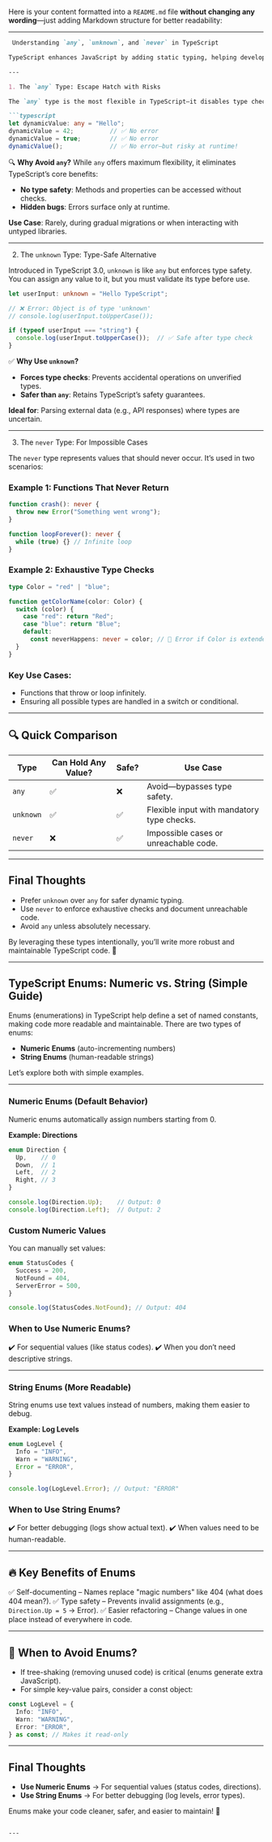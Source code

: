 Here is your content formatted into a `README.md` file **without changing any wording**—just adding Markdown structure for better readability:

---

````markdown
 Understanding `any`, `unknown`, and `never` in TypeScript

TypeScript enhances JavaScript by adding static typing, helping developers catch errors early. Among its powerful features are three special types: any, unknown, and never. Each serves a unique purpose, and understanding their differences is key to writing safer, more maintainable code.

---

1. The `any` Type: Escape Hatch with Risks

The `any` type is the most flexible in TypeScript—it disables type checking, allowing a variable to hold any value and bypassing compile-time errors.

```typescript
let dynamicValue: any = "Hello";
dynamicValue = 42;          // ✅ No error  
dynamicValue = true;        // ✅ No error  
dynamicValue();             // ✅ No error—but risky at runtime!  
````

🔍 **Why Avoid `any`?**
While `any` offers maximum flexibility, it eliminates TypeScript’s core benefits:

* **No type safety**: Methods and properties can be accessed without checks.
* **Hidden bugs**: Errors surface only at runtime.

**Use Case**: Rarely, during gradual migrations or when interacting with untyped libraries.

---

 2. The `unknown` Type: Type-Safe Alternative

Introduced in TypeScript 3.0, `unknown` is like `any` but enforces type safety. You can assign any value to it, but you must validate its type before use.

```typescript
let userInput: unknown = "Hello TypeScript";

// ❌ Error: Object is of type 'unknown'  
// console.log(userInput.toUpperCase());  

if (typeof userInput === "string") {
  console.log(userInput.toUpperCase());  // ✅ Safe after type check  
}
```

✅ **Why Use `unknown`?**

* **Forces type checks**: Prevents accidental operations on unverified types.
* **Safer than `any`**: Retains TypeScript’s safety guarantees.

**Ideal for**: Parsing external data (e.g., API responses) where types are uncertain.

---

3. The `never` Type: For Impossible Cases

The `never` type represents values that should never occur. It’s used in two scenarios:

### Example 1: Functions That Never Return

```typescript
function crash(): never {
  throw new Error("Something went wrong");  
}

function loopForever(): never {
  while (true) {} // Infinite loop  
}
```

### Example 2: Exhaustive Type Checks

```typescript
type Color = "red" | "blue";

function getColorName(color: Color) {
  switch (color) {
    case "red": return "Red";
    case "blue": return "Blue";
    default:
      const neverHappens: never = color; // 🚨 Error if Color is extended  
  }
}
```

### Key Use Cases:

* Functions that throw or loop infinitely.
* Ensuring all possible types are handled in a switch or conditional.

---

## 🔍 Quick Comparison

| Type      | Can Hold Any Value? | Safe? | Use Case                                   |
| --------- | ------------------- | ----- | ------------------------------------------ |
| `any`     | ✅                   | ❌     | Avoid—bypasses type safety.                |
| `unknown` | ✅                   | ✅     | Flexible input with mandatory type checks. |
| `never`   | ❌                   | ✅     | Impossible cases or unreachable code.      |

---

## Final Thoughts

* Prefer `unknown` over `any` for safer dynamic typing.
* Use `never` to enforce exhaustive checks and document unreachable code.
* Avoid `any` unless absolutely necessary.

By leveraging these types intentionally, you’ll write more robust and maintainable TypeScript code. 🚀

---

## TypeScript Enums: Numeric vs. String (Simple Guide)

Enums (enumerations) in TypeScript help define a set of named constants, making code more readable and maintainable. There are two types of enums:

* **Numeric Enums** (auto-incrementing numbers)
* **String Enums** (human-readable strings)

Let’s explore both with simple examples.

---

### Numeric Enums (Default Behavior)

Numeric enums automatically assign numbers starting from 0.

**Example: Directions**

```typescript
enum Direction {
  Up,    // 0  
  Down,  // 1  
  Left,  // 2  
  Right, // 3  
}

console.log(Direction.Up);    // Output: 0  
console.log(Direction.Left);  // Output: 2  
```

### Custom Numeric Values

You can manually set values:

```typescript
enum StatusCodes {
  Success = 200,  
  NotFound = 404,  
  ServerError = 500,  
}

console.log(StatusCodes.NotFound); // Output: 404  
```

### When to Use Numeric Enums?

✔️ For sequential values (like status codes).
✔️ When you don’t need descriptive strings.

---

### String Enums (More Readable)

String enums use text values instead of numbers, making them easier to debug.

**Example: Log Levels**

```typescript
enum LogLevel {
  Info = "INFO",  
  Warn = "WARNING",  
  Error = "ERROR",  
}

console.log(LogLevel.Error); // Output: "ERROR"  
```

### When to Use String Enums?

✔️ For better debugging (logs show actual text).
✔️ When values need to be human-readable.

---

## 🔥 Key Benefits of Enums

✅ Self-documenting – Names replace "magic numbers" like 404 (what does 404 mean?).
✅ Type safety – Prevents invalid assignments (e.g., `Direction.Up = 5` → Error).
✅ Easier refactoring – Change values in one place instead of everywhere in code.

---

## 🚫 When to Avoid Enums?

* If tree-shaking (removing unused code) is critical (enums generate extra JavaScript).
* For simple key-value pairs, consider a const object:

```typescript
const LogLevel = {
  Info: "INFO",
  Warn: "WARNING",
  Error: "ERROR",
} as const; // Makes it read-only
```

---

## Final Thoughts

* **Use Numeric Enums** → For sequential values (status codes, directions).
* **Use String Enums** → For better debugging (log levels, error types).

Enums make your code cleaner, safer, and easier to maintain! 🚀

```

---


```

